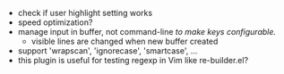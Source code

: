 * check if user highlight setting works
* speed optimization?
* manage input in buffer, not command-line
  *to make keys configurable.*
  * visible lines are changed when new buffer created
* support 'wrapscan', 'ignorecase', 'smartcase', ...
* this plugin is useful for testing regexp in Vim like re-builder.el?
